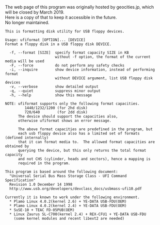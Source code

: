 The web page of this program was originally hosted by geocities.jp,
which will be closed by March 2019.  
Here is a copy of that to keep it accessible in the future.  
No longer maintained.

    This is formatting disk utility for USB floppy devices.
    
    Usage: ufiformat [OPTION]... [DEVICE]
    Format a floppy disk in a USB floppy disk DEVICE.
    
      -f, --format [SIZE]  specify format capacity SIZE in KB
                           without -f option, the format of the current media will be used
      -F, --force          do not perform any safety checks
      -i, --inquire        show device information, instead of performing format
                           without DEVICE argument, list USB floppy disk devices
      -v, --verbose        show detailed output
      -q, --quiet          suppress minor output
      -h, --help           show this message
    
    NOTE: ufiformat supports only the following format capacities.
             1440/1232/1200 (for 2hd disk)
             720/640        (for 2dd disk)
          The device should support the capacities also,
          otherwise ufiformat shows an error message.
    
          The above format capacities are predefined in the program, but
          each usb floppy device also has a limited set of formats (defined internally)
          that it can format media to.  The allowed format capacities are obtained by
          querying the device, but this only returns the total format capacity
          and not CHS (cylinder, heads and sectors), hence a mapping is
          required in the program.
    
    This program is based around the following document:
      "Universal Serial Bus Mass Storage Class - UFI Command Specification"
      Revision 1.0 December 14 1998
      http://www.usb.org/developers/devclass_docs/usbmass-ufi10.pdf
    
    Currently it is known to work under the following environment.
      * Plamo Linux 4.0.2(kernel 2.6) + YE-DATA USB-FDU(OEM)
      * Plamo Linux 4.0.2(kernel 2.4) + YE-DATA USB-FDU(OEM)
      * SuSE-10 + TEAC FD-05PUB(OEM)
      * Linux Zaurus SL-C700(kernel 2.4) + REX-CFU1 + YE-DATA USB-FDU
        (some kernel modules and recent libext2 are needed)
